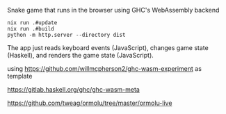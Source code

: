 Snake game that runs in the browser using GHC's WebAssembly backend

```shell
nix run .#update
nix run .#build
python -m http.server --directory dist
```

The app just reads keyboard events (JavaScript), changes game state (Haskell), and renders the game state (JavaScript).

using https://github.com/willmcpherson2/ghc-wasm-experiment as template


https://gitlab.haskell.org/ghc/ghc-wasm-meta

https://github.com/tweag/ormolu/tree/master/ormolu-live
